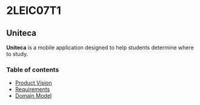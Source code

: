 # 2LEIC07T1
## Uniteca

**Uniteca** is a mobile application designed to help students determine where to study.

### Table of contents

 - [Product Vision](vision.md)
 - [Requirements](requirements.md)
 - [Domain Model](domainmodel.md)
